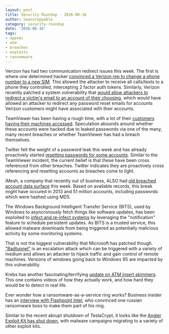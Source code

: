 ```yaml
---
layout: post
title: Security Roundup - 2016-06-16
author: Seanstoppable
category: security-roundup
date: '2016-06-16'
tags:
- appsec
- atm
- breaches
- exploits
- ransomware
---
```


Verizon has had two communication redirect issues this week. The first is where one determined hacker [convinced a Verizon rep to change a phone number to a new SIM](https://www.engadget.com/2016/06/10/hacker-hijacks-deray-by-redirecting-his-verizon-phone-number/). This allowed the attacker to receive all calls/texts to a phone they controlled, intercepting 2 factor auth tokens. Similarly, Verizon recently patched a system vulnerability that [would allow attackers to redirect a victim's email to an account of their choosing](https://threatpost.com/verizon-patches-serious-email-flaw-that-left-millions-exposed/118661/), which would have allowed an attacker to redirect any password reset emails for accounts Verizon customers might have associated with their accounts.

TeamViewer has been having a rough time, with a lot of their [customers having their machines accessed](http://arstechnica.com/security/2016/06/teamviewer-says-theres-no-evidence-of-2fa-bypass-in-mass-account-hack/). Speculation abounds around whether these accounts were hacked due to leaked passwords via one of the many, many recent breaches or whether TeamViewer has had a breach themselves.

Twitter felt the weight of a password leak this week and has already proactively started [resetting passwords for some accounts](https://blog.twitter.com/2016/keeping-your-account-safe). Similar to the TeamViewer incident, the current belief is that these have been cross referenced from other breaches. Twitter indicates they are proactively cross referencing and resetting accounts as breaches come to light.

iMesh, a company that recently out of business, ALSO had [old breached account data surface](http://www.zdnet.com/article/51-million-imesh-file-sharing-accounts-for-sale-dark-web/) this week. Based on available records, this break might have occured in 2013 and 51 million accounts, including passwords which were hashed using MD5.

The Windows Background Intelligent Transfer Service (BITS), used by Windows to asyncronously fetch things like software updates, has been exploited to [infect and re-infect systems](https://threatpost.com/windows-bits-notification-feature-used-to-deliver-malware/118555/) by leveraging the "notification" feature to schedule persistent updates. As BITS is a trusted service, this allowed malware downloads from being triggered as potentially malicious activity by some monitoring systems.

That is not the biggest vulnerability that Microsoft has patched though. ["Badtunnel"](http://www.darkreading.com/vulnerabilities---threats/windows-badtunnel-attack-hijacks-network-traffic/d/d-id/1325875) is an escalation attack which can be triggered with a variety of medium and allows an attacker to hijack traffic and gain control of remote machines. Versions of windows going back to Windows 95 are impacted by this vulnerability.

Krebs has another fascinating/terrifying [update on ATM insert skimmers](http://krebsonsecurity.com/?p=34891). This one contains videos of how they actually work, and how hard they would be to detect in real life.

Ever wonder how a ransomware-as-a-service ring works? Business insider has an [interview with Flashpoint Intel](http://www.businessinsider.com/what-a-russian-hacking-ring-is-like-2016-6), who convinced one russian ransomware boss to make them part of his ring.

Similar to the recent abrupt shutdown of TeslaCrypt, it looks like the [Angler Exploit Kit has shut down](http://news.softpedia.com/news/all-clues-point-to-the-death-of-the-angler-exploit-kit-505135.shtml), with malware campaigns migrating to a variety of other exploit kits.

